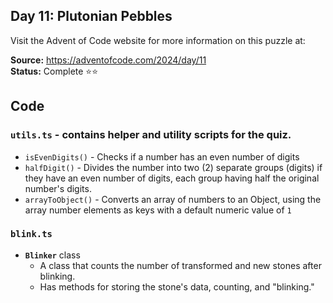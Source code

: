 ## Day 11: Plutonian Pebbles

Visit the Advent of Code website for more information on this puzzle at:

**Source:** https://adventofcode.com/2024/day/11<br>
**Status:** Complete ⭐⭐

## Code

### `utils.ts` - contains helper and utility scripts for the quiz.

- `isEvenDigits()` - Checks if a number has an even number of digits
- `halfDigit()` - Divides the number into two (2) separate groups (digits) if they have an even number of digits, each group having half the original number's digits.
- `arrayToObject()` - Converts an array of numbers to an Object, using the array number elements as keys with a default numeric value of `1`

### `blink.ts`

- **`Blinker`** class
   - A class that counts the number of transformed and new stones after blinking.
   - Has methods for storing the stone's data, counting, and "blinking."
